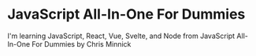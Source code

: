 # JavaScript All-In-One For Dummies

I'm learning JavaScript, React, Vue, Svelte, and Node from JavaScript All-In-One For Dummies by Chris Minnick
